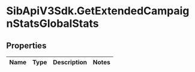 # SibApiV3Sdk.GetExtendedCampaignStatsGlobalStats

## Properties
Name | Type | Description | Notes
------------ | ------------- | ------------- | -------------


